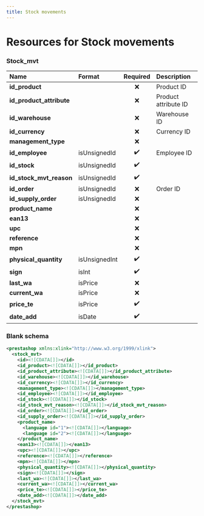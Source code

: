 ```yaml
---
title: Stock movements
---
```


# Resources for Stock movements

### Stock_mvt

|           Name           |    Format     | Required |     Description      |
| :----------------------- | :------------ | :------: | :------------------- |
| **id_product**           |               | ❌        | Product ID           |
| **id_product_attribute** |               | ❌        | Product attribute ID |
| **id_warehouse**         |               | ❌        | Warehouse ID         |
| **id_currency**          |               | ❌        | Currency ID          |
| **management_type**      |               | ❌        |                      |
| **id_employee**          | isUnsignedId  | ✔️       | Employee ID          |
| **id_stock**             | isUnsignedId  | ✔️       |                      |
| **id_stock_mvt_reason**  | isUnsignedId  | ✔️       |                      |
| **id_order**             | isUnsignedId  | ❌        | Order ID             |
| **id_supply_order**      | isUnsignedId  | ❌        |                      |
| **product_name**         |               | ❌        |                      |
| **ean13**                |               | ❌        |                      |
| **upc**                  |               | ❌        |                      |
| **reference**            |               | ❌        |                      |
| **mpn**                  |               | ❌        |                      |
| **physical_quantity**    | isUnsignedInt | ✔️       |                      |
| **sign**                 | isInt         | ✔️       |                      |
| **last_wa**              | isPrice       | ❌        |                      |
| **current_wa**           | isPrice       | ❌        |                      |
| **price_te**             | isPrice       | ✔️       |                      |
| **date_add**             | isDate        | ✔️       |                      |


### Blank schema

```xml
<prestashop xmlns:xlink="http://www.w3.org/1999/xlink">
  <stock_mvt>
    <id><![CDATA[]]></id>
    <id_product><![CDATA[]]></id_product>
    <id_product_attribute><![CDATA[]]></id_product_attribute>
    <id_warehouse><![CDATA[]]></id_warehouse>
    <id_currency><![CDATA[]]></id_currency>
    <management_type><![CDATA[]]></management_type>
    <id_employee><![CDATA[]]></id_employee>
    <id_stock><![CDATA[]]></id_stock>
    <id_stock_mvt_reason><![CDATA[]]></id_stock_mvt_reason>
    <id_order><![CDATA[]]></id_order>
    <id_supply_order><![CDATA[]]></id_supply_order>
    <product_name>
      <language id="1"><![CDATA[]]></language>
      <language id="2"><![CDATA[]]></language>
    </product_name>
    <ean13><![CDATA[]]></ean13>
    <upc><![CDATA[]]></upc>
    <reference><![CDATA[]]></reference>
    <mpn><![CDATA[]]></mpn>
    <physical_quantity><![CDATA[]]></physical_quantity>
    <sign><![CDATA[]]></sign>
    <last_wa><![CDATA[]]></last_wa>
    <current_wa><![CDATA[]]></current_wa>
    <price_te><![CDATA[]]></price_te>
    <date_add><![CDATA[]]></date_add>
  </stock_mvt>
</prestashop>
```

